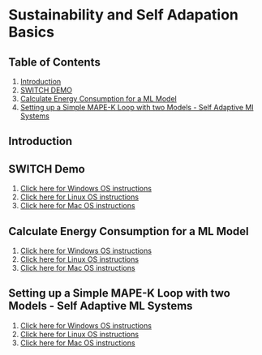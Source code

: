 # Sustainability and Self Adapation Basics

## Table of Contents

1. [Introduction](#introduction)
2. [SWITCH DEMO](#switch-demo)
3. [Calculate Energy Consumption for a ML Model]()
4. [Setting up a Simple MAPE-K Loop with two Models - Self Adaptive Ml Systems]()


## Introduction

## SWITCH Demo

1. [Click here for Windows OS instructions]()
2. [Click here for Linux OS instructions]()
3. [Click here for Mac OS instructions]()

## Calculate Energy Consumption for a ML Model

1. [Click here for Windows OS instructions]()
2. [Click here for Linux OS instructions]()
3. [Click here for Mac OS instructions]()

## Setting up a Simple MAPE-K Loop with two Models - Self Adaptive ML Systems

1. [Click here for Windows OS instructions]()
2. [Click here for Linux OS instructions]()
3. [Click here for Mac OS instructions]()
